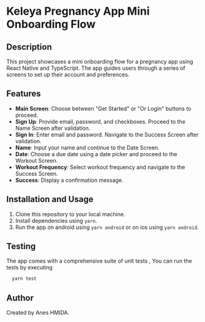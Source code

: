 # Keleya Pregnancy App Mini Onboarding Flow


## Description

This project showcases a mini onboarding flow for a pregnancy app using React Native and TypeScript. The app guides users through a series of screens to set up their account and preferences.

## Features

- **Main Screen**: Choose between "Get Started" or "Or Login" buttons to proceed.
- **Sign Up**: Provide email, password, and checkboxes. Proceed to the Name Screen after validation.
- **Sign In**: Enter email and password. Navigate to the Success Screen after validation.
- **Name**: Input your name and continue to the Date Screen.
- **Date**: Choose a due date using a date picker and proceed to the Workout Screen.
- **Workout Frequency**: Select workout frequency and navigate to the Success Screen.
- **Success**: Display a confirmation message.

## Installation and Usage

1. Clone this repository to your local machine.
2. Install dependencies using `yarn`.
3. Run the app on android using `yarn android` or on ios using `yarn android`.

## Testing

The app comes with a comprehensive suite of unit tests , You can run the tests by executing 

```bash
  yarn test
```
## Author

Created by Anes HMIDA.

